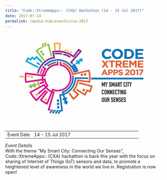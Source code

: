 ```yaml
---
title: "Code::XtremeApps:: (CXA) Hackathon (14 - 15 Jul 2017)"
date: 2017-07-14
permalink: /media-hub/events/cxa-2017
---
```


![Code xtreme apps Hackathon 2017](/images/media-hub/events/till-2020/cxa-2017.jpeg)

<table style="width:100%">
  <tr>
    <td style="width:20%">Event Date</td>	
    <td style="width:80%">14 - 15 Jul 2017</td>	
  </tr>
</table>

*Event Details*<br>
With the theme "My Smart City: Connecting Our Senses", Code::XtremeApps:: (CXA) hackathon is back this year with the focus on sharing of Internet of Things (IoT) sensors and data, to promote a heightened level of awareness in the world we live in. Registration is now open!